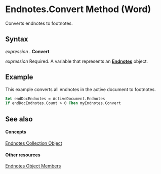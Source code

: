 
# Endnotes.Convert Method (Word)

Converts endnotes to footnotes.


## Syntax

 _expression_ . **Convert**

 _expression_ Required. A variable that represents an **[Endnotes](32676579-dd41-e83d-a305-fcc2b7cb4f64.md)** object.


## Example

This example converts all endnotes in the active document to footnotes.


```vb
Set endDocEndnotes = ActiveDocument.Endnotes 
If endDocEndnotes.Count > 0 Then myEndnotes.Convert
```


## See also


#### Concepts


[Endnotes Collection Object](32676579-dd41-e83d-a305-fcc2b7cb4f64.md)
#### Other resources


[Endnotes Object Members](b70ef623-9c2a-6cb9-acb3-64d3f150b62a.md)
